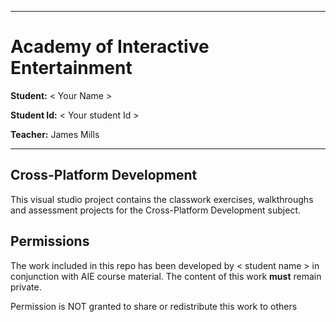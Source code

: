 
---
# Academy of Interactive Entertainment

**Student:** < Your Name >

**Student Id:** < Your student Id >

**Teacher:** James Mills

---


## Cross-Platform Development
This visual studio project contains the classwork exercises, walkthroughs and assessment projects for the Cross-Platform Development subject.

## Permissions
The work included in this repo has been developed by < student name > in conjunction with AIE course material. The content of this work **must** remain private.

Permission is NOT granted to share or redistribute this work to others
